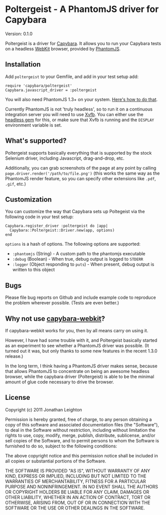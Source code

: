 # Poltergeist - A PhantomJS driver for Capybara #

Version: 0.1.0

Poltergeist is a driver for [Capybara](https://github.com/jnicklas/capybara). It allows you to
run your Capybara tests on a headless [WebKit](http://webkit.org) browser,
provided by [PhantomJS](http://www.phantomjs.org/).

## Installation ##

Add `poltergeist` to your Gemfile, and add in your test setup add:

    require 'capybara/poltergeist'
    Capybara.javascript_driver = :poltergeist

You will also need PhantomJS 1.3+ on your system.
[Here's how to do that](http://code.google.com/p/phantomjs/wiki/BuildInstructions).

Currently PhantomJS is not 'truly headless', so to run it on a continuous integration
server you will need to use [Xvfb](http://en.wikipedia.org/wiki/Xvfb). You can either use the
[headless gem](https://github.com/leonid-shevtsov/headless) for this,
or make sure that Xvfb is running and the `DISPLAY` environment variable is set.

## What's supported? ##

Poltergeist supports basically everything that is supported by the stock Selenium driver,
including Javascript, drag-and-drop, etc.

Additionally, you can grab screenshots of the page at any point by calling
`page.driver.render('/path/to/file.png')` (this works the same way as the PhantomJS
render feature, so you can specify other extensions like `.pdf`, `.gif`, etc.)

## Customization ##

You can customize the way that Capybara sets up Poltegeist via the following code in your
test setup:

    Capybara.register_driver :poltergeist do |app|
      Capybara::Poltergeist::Driver.new(app, options)
    end

`options` is a hash of options. The following options are supported:

  * `:phantomjs` (String) - A custom path to the phantomjs executable
  * `:debug` (Boolean) - When true, debug output is logged to `STDERR`
  * `:logger` (Object responding to `puts`) - When present, debug output is written to this object

## Bugs ##

Please file bug reports on Github and include example code to reproduce the problem wherever
possible. (Tests are even better.)

## Why not use [capybara-webkit](https://github.com/thoughtbot/capybara-webkit)? ##

If capybara-webkit works for you, then by all means carry on using it.

However, I have had some trouble with it, and Poltergeist basically started
as an experiment to see whether a PhantomJS driver was possible. (It turned out it
was, but only thanks to some new features in the recent 1.3.0 release.)

In the long term, I think having a PhantomJS driver makes sense, because that allows
PhantomJS to concentrate on being an awesome headless browser, while the capybara driver
(Poltergeist) is able to be the minimal amount of glue code necessary to drive the
browser.

## License ##

Copyright (c) 2011 Jonathan Leighton

Permission is hereby granted, free of charge, to any person obtaining
a copy of this software and associated documentation files (the
"Software"), to deal in the Software without restriction, including
without limitation the rights to use, copy, modify, merge, publish,
distribute, sublicense, and/or sell copies of the Software, and to
permit persons to whom the Software is furnished to do so, subject to
the following conditions:

The above copyright notice and this permission notice shall be
included in all copies or substantial portions of the Software.

THE SOFTWARE IS PROVIDED "AS IS", WITHOUT WARRANTY OF ANY KIND,
EXPRESS OR IMPLIED, INCLUDING BUT NOT LIMITED TO THE WARRANTIES OF
MERCHANTABILITY, FITNESS FOR A PARTICULAR PURPOSE AND
NONINFRINGEMENT. IN NO EVENT SHALL THE AUTHORS OR COPYRIGHT HOLDERS BE
LIABLE FOR ANY CLAIM, DAMAGES OR OTHER LIABILITY, WHETHER IN AN ACTION
OF CONTRACT, TORT OR OTHERWISE, ARISING FROM, OUT OF OR IN CONNECTION
WITH THE SOFTWARE OR THE USE OR OTHER DEALINGS IN THE SOFTWARE.
